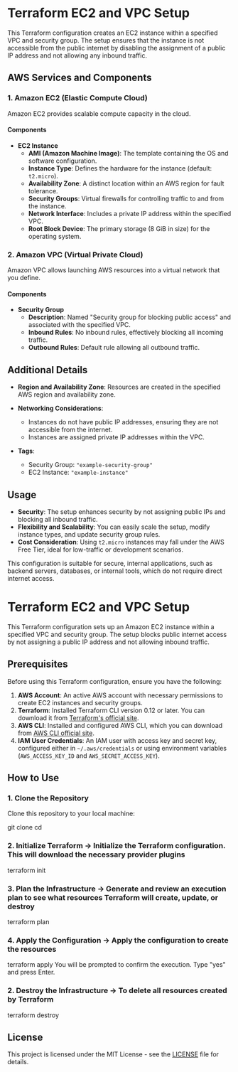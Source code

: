 # Terraform EC2 and VPC Setup

This Terraform configuration creates an EC2 instance within a specified VPC and security group. The setup ensures that the instance is not accessible from the public internet by disabling the assignment of a public IP address and not allowing any inbound traffic.

## AWS Services and Components

### 1. Amazon EC2 (Elastic Compute Cloud)
Amazon EC2 provides scalable compute capacity in the cloud.

#### Components
- **EC2 Instance**
  - **AMI (Amazon Machine Image)**: The template containing the OS and software configuration.
  - **Instance Type**: Defines the hardware for the instance (default: `t2.micro`).
  - **Availability Zone**: A distinct location within an AWS region for fault tolerance.
  - **Security Groups**: Virtual firewalls for controlling traffic to and from the instance.
  - **Network Interface**: Includes a private IP address within the specified VPC.
  - **Root Block Device**: The primary storage (8 GiB in size) for the operating system.

### 2. Amazon VPC (Virtual Private Cloud)
Amazon VPC allows launching AWS resources into a virtual network that you define.

#### Components
- **Security Group**
  - **Description**: Named "Security group for blocking public access" and associated with the specified VPC.
  - **Inbound Rules**: No inbound rules, effectively blocking all incoming traffic.
  - **Outbound Rules**: Default rule allowing all outbound traffic.

## Additional Details

- **Region and Availability Zone**: Resources are created in the specified AWS region and availability zone.
- **Networking Considerations**: 
  - Instances do not have public IP addresses, ensuring they are not accessible from the internet.
  - Instances are assigned private IP addresses within the VPC.

- **Tags**: 
  - Security Group: `"example-security-group"`
  - EC2 Instance: `"example-instance"`

## Usage

- **Security**: The setup enhances security by not assigning public IPs and blocking all inbound traffic.
- **Flexibility and Scalability**: You can easily scale the setup, modify instance types, and update security group rules.
- **Cost Consideration**: Using `t2.micro` instances may fall under the AWS Free Tier, ideal for low-traffic or development scenarios.

This configuration is suitable for secure, internal applications, such as backend servers, databases, or internal tools, which do not require direct internet access.



# Terraform EC2 and VPC Setup

This Terraform configuration sets up an Amazon EC2 instance within a specified VPC and security group. The setup blocks public internet access by not assigning a public IP address and not allowing inbound traffic.

## Prerequisites

Before using this Terraform configuration, ensure you have the following:

1. **AWS Account**: An active AWS account with necessary permissions to create EC2 instances and security groups.
2. **Terraform**: Installed Terraform CLI version 0.12 or later. You can download it from [Terraform's official site](https://www.terraform.io/downloads.html).
3. **AWS CLI**: Installed and configured AWS CLI, which you can download from [AWS CLI official site](https://aws.amazon.com/cli/).
4. **IAM User Credentials**: An IAM user with access key and secret key, configured either in `~/.aws/credentials` or using environment variables (`AWS_ACCESS_KEY_ID` and `AWS_SECRET_ACCESS_KEY`).

## How to Use

### 1. Clone the Repository

Clone this repository to your local machine:

git clone <repository-url>
cd <repository-directory>

### 2. Initialize Terraform -> Initialize the Terraform configuration. This will download the necessary provider plugins

terraform init

### 3. Plan the Infrastructure -> Generate and review an execution plan to see what resources Terraform will create, update, or destroy

terraform plan

### 4. Apply the Configuration -> Apply the configuration to create the resources

terraform apply
You will be prompted to confirm the execution. Type "yes" and press Enter.

### 2. Destroy the Infrastructure -> To delete all resources created by Terraform

terraform destroy


## License

This project is licensed under the MIT License - see the [LICENSE](LICENSE) file for details.

